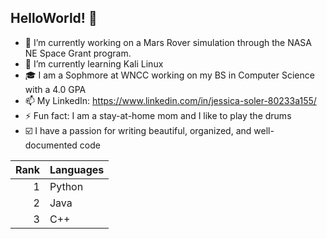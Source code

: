 ## HelloWorld! 👋

- 🔭 I’m currently working on a Mars Rover simulation through the NASA NE Space Grant program.
- 🌱 I’m currently learning Kali Linux
- 🎓 I am a Sophmore at WNCC working on my BS in Computer Science with a 4.0 GPA
- 📫 My LinkedIn: https://www.linkedin.com/in/jessica-soler-80233a155/
- ⚡ Fun fact: I am a stay-at-home mom and I like to play the drums
- ☑️ I have a passion for writing beautiful, organized, and well-documented code


| Rank | Languages |
|-----:|-----------|
|     1| Python    |
|     2| Java      |
|     3| C++       |
